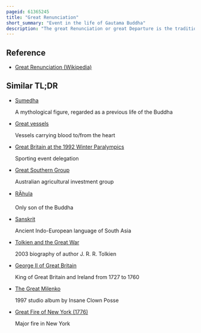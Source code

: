 ```yaml
---
pageid: 61365245
title: "Great Renunciation"
short_summary: "Event in the life of Gautama Buddha"
description: "The great Renunciation or great Departure is the traditional Term for Gautama Buddha's Departure from his Palace at Kapilavastu to live a Life as an ascetic. It is called the great Renunciation because it is seen as a great Sacrifice. Most accounts of this event can be found in post-canonical Buddhist texts from several Buddhist traditions, which are the most complete. These are, however, of a more mythological Nature than the early Texts. They exist in Pāli, Sanskrit and chinese Language."
---
```


## Reference

- [Great Renunciation (Wikipedia)](https://en.wikipedia.org/?curid=61365245)

## Similar TL;DR

- [Sumedha](/tldr/en/sumedha)

  A mythological figure, regarded as a previous life of the Buddha

- [Great vessels](/tldr/en/great-vessels)

  Vessels carrying blood to/from the heart

- [Great Britain at the 1992 Winter Paralympics](/tldr/en/great-britain-at-the-1992-winter-paralympics)

  Sporting event delegation

- [Great Southern Group](/tldr/en/great-southern-group)

  Australian agricultural investment group

- [RÄhula](/tldr/en/rahula)

  Only son of the Buddha

- [Sanskrit](/tldr/en/sanskrit)

  Ancient Indo-European language of South Asia

- [Tolkien and the Great War](/tldr/en/tolkien-and-the-great-war)

  2003 biography of author J. R. R. Tolkien

- [George II of Great Britain](/tldr/en/george-ii-of-great-britain)

  King of Great Britain and Ireland from 1727 to 1760

- [The Great Milenko](/tldr/en/the-great-milenko)

  1997 studio album by Insane Clown Posse

- [Great Fire of New York (1776)](/tldr/en/great-fire-of-new-york-1776)

  Major fire in New York
